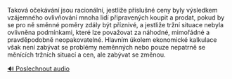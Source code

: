 
Taková očekávání jsou racionální, jestliže příslušné ceny byly výsledkem vzájemného ovlivňování mnoha lidí připravených koupit a prodat, pokud by se pro ně směnné poměry zdály být příznivé, a jestliže tržní situace nebyla ovlivněna podmínkami, které lze považovat za náhodné, mimořádné a pravděpodobně neopakovatelné. Hlavním úkolem ekonomické kalkulace však není zabývat se problémy neměnných nebo pouze nepatrně se měnících tržních situací a cen, ale zabývat se změnou.

[🔊 Poslechnout audio](/data/7-paragraphs/audio/chapter_42/para_009-Takov-oekvn-jsou-racionln-jestlie-pslu.mp3)
